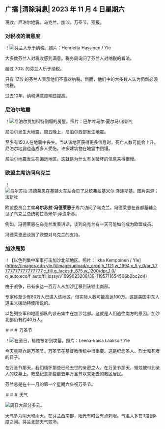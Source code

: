 ## 广播 \|清除消息\| 2023 年 11 月 4 日星期六

税收。尼泊尔地震。乌克兰。加沙。万圣节。预报。

### 对税收的满意度

！![芬兰人乐于纳税。照片：Henrietta Hassinen / Yle](https://images.cdn.yle.fi/image/upload/c_crop,h_3061,w_5443,x_0,y_226/ar_1.7777777777777777,c_fill,g_faces,h_675,w_1200/dpr_1.0/q_auto:eco/f_auto/fl_lossy/v1692510416/39-115736664dc9b0569c81)

大多数芬兰人对税收感到满意。税务局询问了芬兰人对纳税的看法。

超过 70% 的芬兰人乐于纳税。

只有 17% 的芬兰人表示他们不喜欢纳税。然而，他们中的大多数人认为仍然必须纳税。

过去10年，纳税满意度明显提高。

### 尼泊尔地震

！![尼泊尔贾加科特倒塌的房屋。照片：巴尔库马尔·夏尔马/法新社](https://images.cdn.yle.fi/image/upload/c_crop,h_1350,w_2400,x_0,y_51/ar_1.7777777777777777,c_fill,g_faces,h_675,w_1200/dpr_1.0/q_auto:eco/f_auto/fl_lossy/v1699091137/39-1195827654612690580a)

尼泊尔发生大地震。周五晚上，尼泊尔西部发生地震。

至少有150人在地震中丧生。当从该地区获得更多信息时，死亡人数可能会上升。尼泊尔地震也造成多人受伤。许多建筑物在地震中倒塌。

尼泊尔地震发生在偏远地区。这就是为什么有关破坏的信息来得很慢。

### 欧盟主席访问乌克兰

！![乌尔苏拉·冯德莱恩在基辅火车站会见了总统弗拉基米尔·泽连斯基。图片来源：法新社](https://images.cdn.yle.fi/image/upload/c_crop,h_1687,w_3000,x_0,y_305/ar_1.7777777777777777,c_fill,g_faces,h_675,w_1200/dpr_1.0/q_auto:eco/f_auto/fl_lossy/v1699098434/39-119583265462e51258c1)

欧盟委员会主席**乌尔苏拉·冯德莱恩**于周六访问了乌克兰。冯德莱恩在首都基辅会见了乌克兰总统弗拉基米尔·泽连斯基。

例如，冯德莱恩在乌克兰发表讲话，谈到乌克兰有一天可能如何成为欧盟成员。

冯德莱恩还谈到了欧盟对乌克兰的支持。

### 加沙局势

！【以色列集中军事打击加沙北部地区。照片：Ilkka Kemppinen / Yle](https://images.cdn.yle.fi/image/upload/c_crop,h_1121,w_1994,x_5,y_0/ar_1.7777777777777777,c_fill,g_faces,h_675,w_1200/dpr_1.0/ q_auto:eco/f_auto/fl_lossy/v1699023208/39-1195711654506b2bc2d4)

由于战争，已有多达一百万人从加沙迁移到该领土南部。

专家称至少有80万人已进入该地区，但实际人数可能高达100万。这是美国中东人道主义援助特使所说的。

以色列空军和地面部队的袭击集中在加沙北部。这就是人们逃往南方的原因。加沙北部仍有约40万人。

＃＃＃ 万圣节

！![在圣日，蜡烛被带到坟墓。照片：Leena-kaisa Laakso / Yle](https://images.cdn.yle.fi/image/upload/c_crop,h_2268,w_4032,x_0,y_435/ar_1.7777777777777777,c_fill,g_faces,h_675,w_1200/dpr_1。0/q_auto:eco/f_auto/fl_lossy/v1699101771/39-119586665463c1d71d1c)

今天星期六是万圣节。万圣节在基督教传统中很重要。这是纪念圣人、烈士和死者的日子。

在万圣节那天，我们缅怀那些已经去世的亲密之人。在万圣节那天，蜡烛被带到亲人的坟墓上。教堂纪念那些自去年万圣节以来死去的教区居民。

芬兰总是在十一月的第一个星期六庆祝万圣节。

＃＃＃ 天气

![周日大部分多云。](https://images.cdn.yle.fi/image/upload/c_crop,h_1080,w_1919,x_0,y_0/ar_1.7777777777777777,c_fill,g_faces,h_675,w_1200/dpr_1.0/q_auto:eco/f_auto/fl_lossy/v1699111715/39-1195891654662ff4432c)

天气多为阴天和雨天。在芬兰西南部，阳光有时会有点刺眼。气温大多在3度到8度之间。芬兰北部天气较冷。